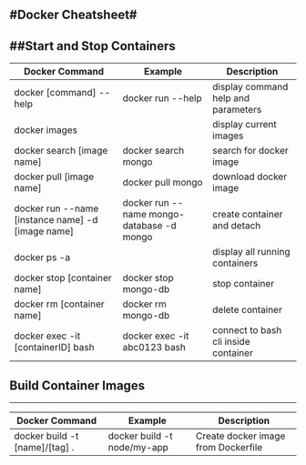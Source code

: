 #Docker Cheatsheet#
---

##Start and Stop Containers
---

Docker Command| Example | Description 
---|--- | ---
docker [command] --help | docker run --help | display command help and parameters
docker images || display current images
docker search [image name] | docker search mongo | search for docker image
docker pull [image name] | docker pull mongo | download docker image
docker run --name [instance name] -d [image name] | docker run --name mongo-database -d mongo | create container and detach
docker ps -a | | display all running containers
docker stop [container name] | docker stop mongo-db | stop container
docker rm [container name] | docker rm mongo-db | delete container
docker exec -it [containerID] bash | docker exec -it abc0123 bash | connect to bash cli inside container

## Build Container Images
---
Docker Command| Example | Description 
---|--- | ---
docker build -t [name]/[tag] . | docker build -t node/my-app | Create docker image from Dockerfile

